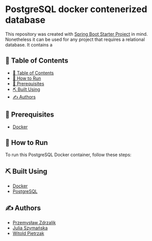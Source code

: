 # PostgreSQL docker contenerized database #

This repository was created with <a href="https://github.com/ZdrzalikPrzemyslaw/spring-boot-starter-project">Spring Boot Starter Project</a> in mind.
Nonetheless it can be used for any project that requires a relational database. It contains a 


## 📝 Table of Contents

- [📝 Table of Contents](#-table-of-contents-)
- [🚀 How to Run <a name = "how-to-run"></a>](#-how-to-run-)
- [🔑 Prerequisites <a name = "prerequisites"></a>](#-prerequisites-)
- [⛏️ Built Using <a name = "built_using"></a>](#️-built-using-)
- [✍️ Authors <a name = "authors"></a>](#️-authors-)


## 🔑 Prerequisites <a name = "prerequisites"></a>
* [Docker](https://www.docker.com)

## 🚀 How to Run <a name="how-to-run"></a>

To run this PostgreSQL Docker container, follow these steps:

## ⛏️ Built Using <a name = "built_using"></a>
* [Docker](https://www.docker.com)
* [PostgreSQL](https://www.postgresql.org/)

## ✍️ Authors <a name = "authors"></a>
* [Przemysław Zdrzalik](https://github.com/ZdrzalikPrzemyslaw)
* [Julia Szymańska](https://github.com/JuliaSzymanska)
* [Witold Pietrzak](https://github.com/WitoldPietrzak)